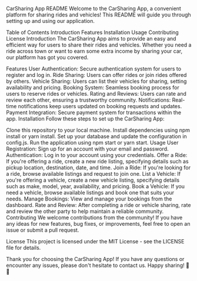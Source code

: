 CarSharing App README
Welcome to the CarSharing App, a convenient platform for sharing rides and vehicles! This README will guide you through setting up and using our application.

Table of Contents
Introduction
Features
Installation
Usage
Contributing
License
Introduction
The CarSharing App aims to provide an easy and efficient way for users to share their rides and vehicles. Whether you need a ride across town or want to earn some extra income by sharing your car, our platform has got you covered.

Features
User Authentication: Secure authentication system for users to register and log in.
Ride Sharing: Users can offer rides or join rides offered by others.
Vehicle Sharing: Users can list their vehicles for sharing, setting availability and pricing.
Booking System: Seamless booking process for users to reserve rides or vehicles.
Rating and Reviews: Users can rate and review each other, ensuring a trustworthy community.
Notifications: Real-time notifications keep users updated on booking requests and updates.
Payment Integration: Secure payment system for transactions within the app.
Installation
Follow these steps to set up the CarSharing App:

Clone this repository to your local machine.
Install dependencies using npm install or yarn install.
Set up your database and update the configuration in config.js.
Run the application using npm start or yarn start.
Usage
User Registration: Sign up for an account with your email and password.
Authentication: Log in to your account using your credentials.
Offer a Ride: If you're offering a ride, create a new ride listing, specifying details such as pickup location, destination, date, and time.
Join a Ride: If you're looking for a ride, browse available listings and request to join one.
List a Vehicle: If you're offering a vehicle, create a new vehicle listing, specifying details such as make, model, year, availability, and pricing.
Book a Vehicle: If you need a vehicle, browse available listings and book one that suits your needs.
Manage Bookings: View and manage your bookings from the dashboard.
Rate and Review: After completing a ride or vehicle sharing, rate and review the other party to help maintain a reliable community.
Contributing
We welcome contributions from the community! If you have any ideas for new features, bug fixes, or improvements, feel free to open an issue or submit a pull request.

License
This project is licensed under the MIT License - see the LICENSE file for details.

Thank you for choosing the CarSharing App! If you have any questions or encounter any issues, please don't hesitate to contact us. Happy sharing! 🚗💨
